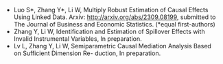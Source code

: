 
* Luo S*, Zhang Y*, Li W, Multiply Robust Estimation of Causal Effects Using Linked Data. Arxiv: http://arxiv.org/abs/2309.08199, submitted to The Journal of Business and Economic Statistics. (*equal first-authors)
* Zhang Y, Li W, Identification and Estimation of Spillover Effects with Invalid Instrumental Variables, In preparation.
* Lv L, Zhang Y, Li W, Semiparametric Causal Mediation Analysis Based on Sufficient Dimension Re- duction, In preparation.
